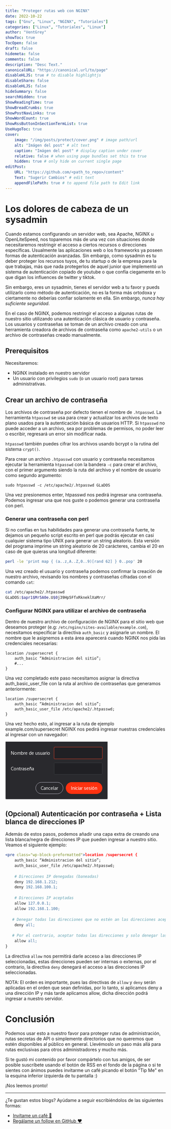 ```yaml
---
title: "Proteger rutas web con NGINX"
date: 2022-10-22
tags: ["Gnu", "Linux", "NGINX", "Tutoriales"]
categories: ["Linux", "Tutoriales", "Linux"]
author: "VentGrey"
showToc: true
TocOpen: false
draft: false
hidemeta: false
comments: false
description: "Desc Text."
canonicalURL: "https://canonical.url/to/page"
disableHLJS: true # to disable highlightjs
disableShare: false
disableHLJS: false
hideSummary: false
searchHidden: true
ShowReadingTime: true
ShowBreadCrumbs: true
ShowPostNavLinks: true
ShowWordCount: true
ShowRssButtonInSectionTermList: true
UseHugoToc: true
cover:
    image: "/img/posts/protect/cover.png" # image path/url
    alt: "Imágen del post" # alt text
    caption: "Imágen del post" # display caption under cover
    relative: false # when using page bundles set this to true
    hidden: true # only hide on current single page
editPost:
    URL: "https://github.com/<path_to_repo>/content"
    Text: "Sugerir Cambios" # edit text
    appendFilePath: true # to append file path to Edit link
---
```


# Los dolores de cabeza de un sysadmin

Cuando estamos configurando un servidor web, sea Apache, NGINX u OpenLiteSpeed, nos toparemos más de una vez con situaciones donde necesitaremos restringir el acceso a ciertos recursos o direcciones específicas. Usualmente las aplicaciones web o los frameworks ya poseen formas de autenticación avanzadas. Sin embargo, como sysadmin es tu deber proteger los recursos tuyos, de tu startup o de la empresa para la que trabajas, más que nada protegerlos de aquel junior que implementó un sistema de autenticación copiado de youtube o que confía ciegamente en lo que digan los influences de twitter y tiktok.

Sin embargo, eres un sysadmin, tienes el servidor web a tu favor y pueds utilizarlo como método de autenticación, no es la forma más ortodoxa y ciertamente no deberías confiar solamente en ella. Sin embargo, *nunca hay suficiente seguridad*.

En el caso de NGINX, podemos restringir el acceso a algunas rutas de nuestro sitio utilizando una autenticación clásica de usuario y contraseña. Los usuarios y contraseñas se toman de un archivo creado con una herramienta creadora de archivos de contraseña como `apache2-utils` o un archivo de contraseñas creado manualmente.

## Prerequisitos

Necesitaremos:

- NGINX instalado en nuestro servidor
- Un usuario con privilegios `sudo` (o un usuario root) para tareas administrativas.

## Crear un archivo de contraseña

Los archivos de contraseña por defecto tienen el nombre de `.htpasswd`. La herramienta `htpasswd` se usa para crear y actualizar los archivos de texto plano usados para la autenticación básica de usuarios HTTP. Si `htpasswd` no puede acceder a un archivo, sea por problemas de permisos, no poder leer o escribir, regresará un error sin modificar nada.

`htpasswd` también puedes cifrar los archivos usando bcrypt o la rutina del sistema `crypt()`.

Para crear un archivo `.htpasswd` con usuario y contraseña necesitamos ejecutar la herramienta `htpasswd` con la bandera `-c` para crear el archivo, con el primer argumento siendo la ruta del archivo y el nombre de usuario como segundo argumento:

```nginx
sudo htpasswd -c /etc/apache2/.htpasswd GLaDOS
```

Una vez presionemos enter, htpasswd nos pedirá ingresar una contraseña. Podemos ingresar una que nos guste o podemos generar una contraseña con perl.


### Generar una contraseña con perl

Si no confías en tus habilidades para generar una contraseña fuerte, te dejamos un pequeño script escrito en perl que podrás ejecutar en casi cualquier sistema tipo UNIX para generar un string aleatorio. Esta versión del programa imprime un string aleatorio de 20 carácteres, cambia el 20 en caso de que quieras una longitud diferente:

```sh
perl -le 'print map { (a..z,A..Z,0..9)[rand 62] } 0..pop' 20
```

Una vez creado el usuario y contraseña podemos confirmar la creación de nuestro archivo, revisando los nombres y contraseñas cifradas con el comando `cat`:

```sh
cat /etc/apache2/.htpasswd
GLaDOS:$apr1$Mr5A0e.U$0j39Hp5FfxRkneklXaMrr/
```

### Configurar NGINX para utilizar el archivo de contraseña

Dentro de nuestro archivo de configuración de NGINX para el sitio web que deseamos proteger (e.g: `/etc/nginx/sites-available/example.com`), necesitamos especificar la directiva `auth_basic` y asignarle un nombre. El nombre que le asignemos a esta área aparecerá cuando NGINX nos pida las credenciales necesarias:

```nginx
location /supersecret {
    auth_basic “Administracion del sitio”;
    #...
}
```

Una vez completado este paso necesitamos asignar la directiva auth\_basic\_user\_file con la ruta al archivo de contraseñas que generamos anteriormente:

```nginx
location /supersecret {
    auth_basic “Administracion del sitio”;
    auth_basic_user_file /etc/apache2/.htpasswd;
}
```

Una vez hecho esto, al ingresar a la ruta de ejemplo example.com/supersecret NGINX nos pedirá ingresar nuestras credenciales al ingresar con un navegador:

![Imágen mostrando la ventana de inicio de sesión de NGINX](/img/posts/protect/auth.png)

## (Opcional) Autenticación por contraseña + Lista blanca de direcciones IP


Además de estos pasos, podemos añadir una capa extra de creando una lista blanca/negra de direcciones IP que pueden ingresar a nuestro sitio. Veamos el siguiente ejemplo:

```apache
<pre class="wp-block-preformatted">location /supersecret {
    auth_basic “Administracion del sitio”;
    auth_basic_user_file /etc/apache2/.htpasswd;

    # Direcciones IP denegadas (baneadas)
    deny 192.168.1.212;
    deny 192.168.100.1;

    # Direcciones IP aceptadas
    allow 127.0.0.1;
    allow 192.168.1.100;

   # Denegar todas las direcciones que no estén an las direcciones aceptadas
    deny all;

   # Por el contrario, aceptar todas las direcciones y solo denegar las direcciones "baneadas"
    allow all;
}
```

La directiva `allow` nos permitirá darle acceso a las direcciones IP seleccionadas, estas direcciones pueden ser internas o externas, por el contrario, la directiva `deny` denegará el acceso a las direcciones IP seleccionadas.

NOTA: El orden es importante, pues las directivas de `allow` y `deny` serán aplicadas en el orden que sean definidas, por lo tanto, si aplicamos deny a una dirección IP y más tarde aplicamos allow, dicha dirección podrá ingresar a nuestro servidor.

# Conclusión

Podemos usar esto a nuestro favor para proteger rutas de administración, rutas secretas de API o simplemente directorios que no queremos que estén disponibles al público en general. Llevémoslo un paso más allá para rutas exclusivas para otros administradores y mucho más.

Si te gustó mi contenido por favor compártelo con tus amigos, de ser posible suscríbete usando el botón de RSS en el fondo de la página o si te sientes con ánimos puedes invitarme un café picando el botón "Tip Me" en la esquina inferior izquierda de tu pantalla :)

¡Nos leemos pronto!

---

¿Te gustan estos blogs? Ayúdame a seguir escribiéndolos de las siguientes formas:
- [Invítame un café 🍵](https://ko-fi.com/ventgrey)
- [Regálame un follow en GitHub ❤](https://github.com/VentGrey)